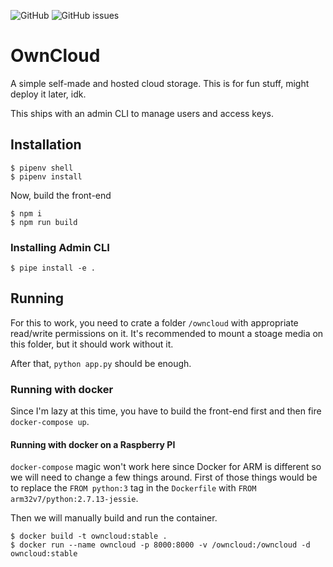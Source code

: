 ![GitHub](https://img.shields.io/github/license/jgodara/owncloud.svg?style=flat-square)
![GitHub issues](https://img.shields.io/github/issues/jgodara/owncloud.svg)

# OwnCloud

A simple self-made and hosted cloud storage. This is for fun stuff, might deploy it later, idk.

This ships with an admin CLI to manage users and access keys.

## Installation

```shell
$ pipenv shell
$ pipenv install
```

Now, build the front-end

```
$ npm i
$ npm run build
```

### Installing Admin CLI

```shell
$ pipe install -e .
```

## Running

For this to work, you need to crate a folder `/owncloud` with appropriate read/write permissions on it.
It's recommended to mount a stoage media on this folder, but it should work without it.

After that, `python app.py` should be enough.

### Running with docker

Since I'm lazy at this time, you have to build the front-end first and then fire `docker-compose up`.

#### Running with docker on a Raspberry PI

`docker-compose` magic won't work here since Docker for ARM is different so we will need to change a few things around. First of those things would be to replace the `FROM python:3` tag in the `Dockerfile` with `FROM arm32v7/python:2.7.13-jessie`.

Then we will manually build and run the container.

```shell
$ docker build -t owncloud:stable .
$ docker run --name owncloud -p 8000:8000 -v /owncloud:/owncloud -d owncloud:stable
```
